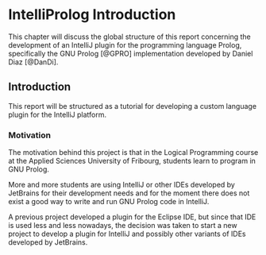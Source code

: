 # IntelliProlog Introduction

This chapter will discuss the global structure of this report concerning the development of an
IntelliJ plugin for the programming language Prolog, specifically the GNU Prolog [@GPRO]
implementation developed by Daniel Diaz [@DanDi].

## Introduction

This report will be structured as a tutorial for developing a custom language plugin for the
IntelliJ platform.

### Motivation

The motivation behind this project is that in the Logical Programming course at the Applied Sciences University of
Fribourg, students learn to program in GNU Prolog.

More and more students are using IntelliJ or other IDEs developed by JetBrains for their development needs and for the
moment there does not exist a good way to write and run GNU Prolog code in IntelliJ.

A previous project developed a plugin for the Eclipse IDE, but since that IDE is used less and less nowadays, the
decision was taken to start a new project to develop a plugin for IntelliJ and possibly other variants of IDEs
developed by JetBrains.
